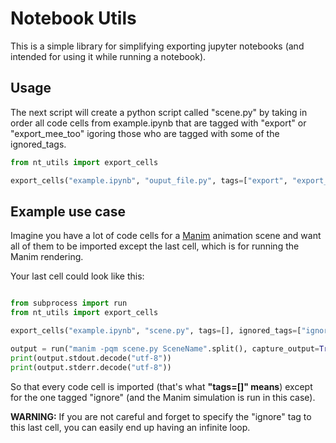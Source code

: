# Notebook Utils
This is a simple library for simplifying exporting jupyter notebooks (and intended for using it while running a notebook).

## Usage
The next script will create a python script called "scene.py" by taking in order all code cells from example.ipynb that are tagged with "export" or "export_mee_too" igoring those who are tagged with some of the ignored_tags.

```python
from nt_utils import export_cells

export_cells("example.ipynb", "ouput_file.py", tags=["export", "export_me_too"], ignored_tags=["ignore"])
```

## Example use case
Imagine you have a lot of code cells for a [Manim](https://www.manim.community/) animation scene and want all of them to be imported except the last cell, which is for running the Manim rendering.

Your last cell could look like this:

```python

from subprocess import run
from nt_utils import export_cells

export_cells("example.ipynb", "scene.py", tags=[], ignored_tags=["ignore"])

output = run("manim -pqm scene.py SceneName".split(), capture_output=True)
print(output.stdout.decode("utf-8"))
print(output.stderr.decode("utf-8"))

```

So that every code cell is imported (that's what **"tags=[]" means**) except for the one tagged "ignore" (and the Manim simulation is run in this case).

**WARNING:** If you are not careful and forget to specify the "ignore" tag to this last cell, you can easily end up having an infinite loop.